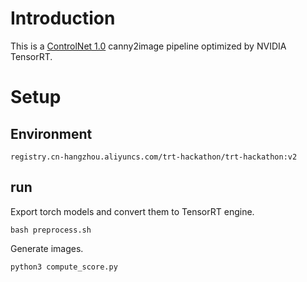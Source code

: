 # Introduction 

This is a [ControlNet 1.0](https://github.com/lllyasviel/ControlNet) canny2image pipeline optimized by NVIDIA TensorRT.

# Setup
## Environment
```registry.cn-hangzhou.aliyuncs.com/trt-hackathon/trt-hackathon:v2```
## run
Export torch models and convert them to TensorRT engine.

```bash preprocess.sh```

Generate images.

```python3 compute_score.py```
